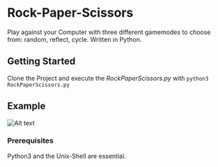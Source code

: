 # Rock-Paper-Scissors
Play against your Computer with three different gamemodes to choose from: random, reflect, cycle. Written in Python.

## Getting Started
Clone the Project and execute the _RockPaperScissors.py_ with `python3 RockPaperScissors.py `

## Example
![Alt text](https://dev.felixlutze.net/imgs/matching-game-playing.png "Playing Rock, Paper, Scissors")

### Prerequisites
Python3 and the Unix-Shell are essential.


